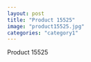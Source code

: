 ```yaml
---
layout: post
title: "Product 15525"
image: "product15525.jpg"
categories: "category1"
---
```

Product 15525
